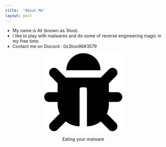 ```yaml
---
title:  "About Me"
layout: post
---
```

* My name is Ali (known as 3lioo).
* I like to play with malwares and do some of reverse engineering magic in my free time.
* Contact me on Discord : 0x3lioo98#3579
<div style = " margin-left: auto;margin-right: auto;width: 50%;" >
<img src = "/assets/images/bug.svg" >
</div>
<p style="text-align: center;"> Eating your malware</p>
